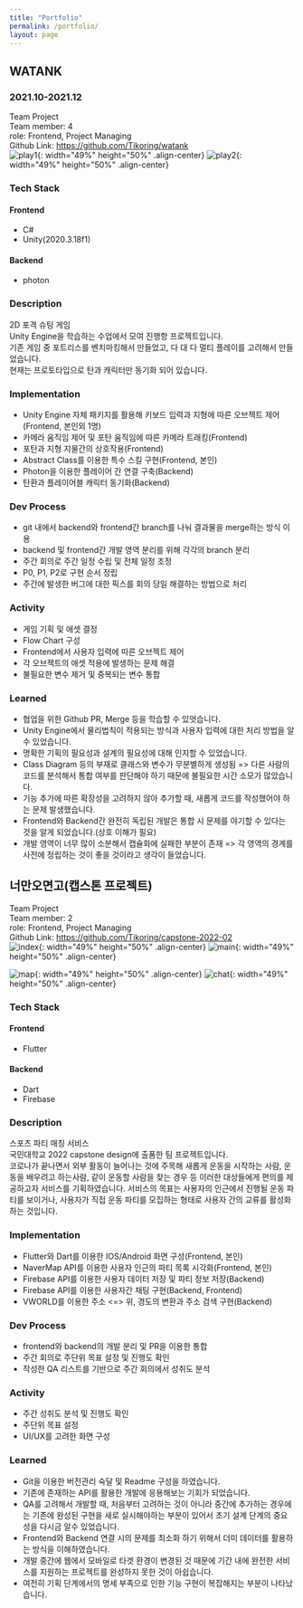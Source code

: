 ```yaml
---
title: "Portfolio"
permalink: /portfolio/
layout: page
---
```


## WATANK
### 2021.10-2021.12
Team Project  
Team member: 4  
role: Frontend, Project Managing  
Github Link: <https://github.com/Tikoring/watank>  
![play1](../image/WATANK/play_image1.jpg "play_image1"){: width="49%" height="50%" .align-center}
![play2](../image/WATANK/play_image2.jpg "play_image2"){: width="49%" height="50%" .align-center}  
  
### Tech Stack
#### Frontend
* C#
* Unity(2020.3.18f1) 
 
#### Backend
* photon
  
### Description
2D 포격 슈팅 게임  
Unity Engine을 학습하는 수업에서 모여 진행항 프로젝트입니다.  
기존 게임 중 포트리스를 벤치마킹해서 만들었고, 다 대 다 멀티 플레이를 고려해서 만들었습니다.  
현재는 프로토타입으로 탄과 캐릭터만 동기화 되어 있습니다.  

### Implementation
* Unity Engine 자체 패키지를 활용해 키보드 입력과 지형에 따른 오브젝트 제어(Frontend, 본인외 1명)
* 카메라 움직임 제어 및 포탄 움직임에 따른 카메라 트래킹(Frontend)
* 포탄과 지형 지물간의 상호작용(Frontend)
* Abstract Class를 이용한 특수 스킬 구현(Frontend, 본인)
* Photon을 이용한 플레이어 간 연결 구축(Backend)
* 탄환과 플레이어블 캐릭터 동기화(Backend)

### Dev Process
* git 내에서 backend와 frontend간 branch를 나눠 결과물을 merge하는 방식 이용
 * backend 및 frontend간 개발 영역 분리를 위해 각각의 branch 분리
* 주간 회의로 주간 일정 수립 및 전체 일정 조정
* P0, P1, P2로 구현 순서 정립
* 주간에 발생한 버그에 대한 픽스를 회의 당일 해결하는 방법으로 처리

### Activity
* 게임 기획 및 애셋 결정
* Flow Chart 구성
* Frontend에서 사용자 입력에 따른 오브젝트 제어
* 각 오브젝트의 애셋 적용에 발생하는 문제 해결
* 불필요한 변수 제거 및 중복되는 변수 통합

### Learned
* 협업을 위한 Github PR, Merge 등을 학습할 수 있엇습니다.
* Unity Engine에서 물리법칙이 적용되는 방식과 사용자 입력에 대한 처리 방법을 알 수 있었습니다.
* 명확한 기획의 필요성과 설계의 필요성에 대해 인지할 수 있었습니다.
 * Class Diagram 등의 부재로 클래스와 변수가 무분별하게 생성됨 => 다른 사람의 코드를 분석해서 통합 여부를 판단해야 하기 때문에 불필요한 시간 소모가 많았습니다.
 * 기능 추가에 따른 확장성을 고려하지 않아 추가할 때, 새롭게 코드를 작성했어야 하는 문제 발생했습니다.
* Frontend와 Backend간 완전히 독립된 개발은 통합 시 문제를 야기할 수 있다는 것을 알게 되었습니다.(상호 이해가 필요)
* 개발 영역이 너무 많이 소분해서 캡슐화에 실패한 부분이 존재 => 각 영역의 경계를 사전에 정립하는 것이 좋을 것이라고 생각이 들었습니다.

  
  
## 너만오면고(캡스톤 프로젝트)
Team Project  
Team member: 2  
role: Frontend, Project Managing  
Github Link: <https://github.com/Tikoring/capstone-2022-02>  
![index](../image/Capstone/Index.jpg "index"){: width="49%" height="50%" .align-center}
![main](../image/Capstone/Main.jpg "main"){: width="49%" height="50%" .align-center}  
  
![map](../image/Capstone/Map.jpg "map"){: width="49%" height="50%" .align-center}
![chat](../image/Capstone/Chat.jpg "chat"){: width="49%" height="50%" .align-center}
  
### Tech Stack
#### Frontend
* Flutter  

#### Backend
* Dart
* Firebase
  
### Description
스포츠 파티 매칭 서비스  
국민대학교 2022 capstone design에 출품한 팀 프로젝트입니다.  
코로나가 끝나면서 외부 활동이 늘어나는 것에 주목해 새롭게 운동을 시작하는 사람, 운동을 배우려고 하는사람, 같이 운동할 사람을 찾는 경우 등 이러한 대상들에게 편의를 제공하고자 서비스를 기획하였습니다.
서비스의 목표는 사용자의 인근에서 진행될 운동 파티를 보이거나, 사용자가 직접 운동 파티를 모집하는 형태로 사용자 간의 교류를 활성화하는 것입니다.

### Implementation
* Flutter와 Dart를 이용한 IOS/Android 화면 구성(Frontend, 본인)
* NaverMap API를 이용한 사용자 인근의 파티 목록 시각화(Frontend, 본인)
* Firebase API를 이용한 사용자 데이터 저장 및 파티 정보 저장(Backend)
* Firebase API를 이용한 사용자간 채팅 구현(Backend, Frontend)
* VWORLD를 이용한 주소 <=> 위, 경도의 변환과 주소 검색 구현(Backend)

### Dev Process
* frontend와 backend의 개발 분리 및 PR을 이용한 통합
* 주간 회의로 주단위 목표 설정 및 진행도 확인
* 작성한 QA 리스트를 기반으로 주간 회의에서 성취도 분석

### Activity
* 주간 성취도 분석 및 진행도 확인
* 주단위 목표 설정
* UI/UX를 고려한 화면 구성

### Learned
* Git을 이용한 버전관리 숙달 및 Readme 구성을 하였습니다.
* 기존에 존재하는 API를 활용한 개발에 응용해보는 기회가 되었습니다.
* QA를 고려해서 개발할 때, 처음부터 고려하는 것이 아니라 중간에 추가하는 경우에는 기존에 완성된 구현을 새로 실시해야하는 부분이 있어서 초기 설계 단계의 중요성을 다시금 알수 있었습니다.
* Frontend와 Backend 연결 시의 문제를 최소화 하기 위해서 더미 데이터를 활용하는 방식을 이해하였습니다.
* 개발 중간에 웹에서 모바일로 타겟 환경이 변경된 것 때문에 기간 내에 완전한 서비스를 지원하는 프로젝트를 완성하지 못한 것이 아쉽습니다.
* 여전히 기획 단계에서의 명세 부족으로 인한 기능 구현이 복잡해지는 부분이 나타났습니다.